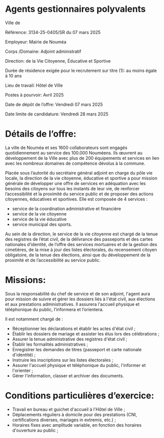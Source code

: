 # Agents gestionnaires polyvalents

Ville de

Référence: 3134-25-0405/SR du 07 mars 2025

Employeur: Mairie de Nouméa

Corps /Domaine: Adjoint administratif

Direction: de la Vie Citoyenne, Éducative et Sportive

Durée de résidence exigée pour le recrutement sur titre (1): au moins égale à 10 ans

Lieu de travail: Hôtel de Ville

Postes à pourvoir: Avril 2025

Date de dépôt de l’offre: Vendredi 07 mars 2025

Date limite de candidature: Vendredi 28 mars 2025

# Détails de l’offre:

La ville de Nouméa et ses 1600 collaborateurs sont engagés quotidiennement au service des 100.000 Nouméens. Ils œuvrent au développement de la Ville avec plus de 200 équipements et services en lien avec les nombreux domaines de compétence dévolus à la commune.

Placée sous l’autorité du secrétaire général adjoint en charge du pôle vie locale, la direction de la vie citoyenne, éducative et sportive a pour mission générale de développer une offre de services en adéquation avec les besoins des citoyens sur tous les instants de leur vie, de renforcer l’accessibilité et la proximité du service public et de proposer des actions citoyennes, éducatives et sportives. Elle est composée de 4 services :

- service de la coordination administrative et financière
- service de la vie citoyenne
- service de la vie éducative
- service municipal des sports.

Au sein de la direction, le service de la vie citoyenne est chargé de la tenue des registres de l’état civil, de la délivrance des passeports et des cartes nationales d’identité, de l’offre des services mortuaires et de la gestion des cimetières, de la mise à jour des listes électorales, du recensement citoyen obligatoire, de la tenue des élections, ainsi que du développement de la proximité et de l’accessibilité au service public.

# Missions:

Sous la responsabilité du chef de service et de son adjoint, l'agent aura pour mission de suivre et gérer les dossiers liés à l'état civil, aux élections et aux prestations administratives. Il assurera l'accueil physique et téléphonique du public, l’informera et l’orientera.

Il est notamment chargé de :

- Réceptionner les déclarations et établir les actes d'état civil ;
- Établir les dossiers de mariage et assister les élus lors des célébrations ;
- Assurer la tenue administrative des registres d'état civil ;
- Établir les formalités administratives ;
- Enregistrer les demandes de titres (passeport et carte nationale d'identité) ;
- Instruire les inscriptions sur les listes électorales ;
- Assurer l'accueil physique et téléphonique du public, l'informer et l'orienter ;
- Gérer l'information, classer et archiver des documents.

# Conditions particulières d’exercice:

- Travail en bureau et guichet d'accueil à l'Hôtel de Ville ;
- Déplacements réguliers à domicile pour des prestations (CNI, certifications diverses, mariages in extremis, etc.) ;
- Horaires fixes avec amplitude variable, en fonction des horaires d'ouverture au public ;